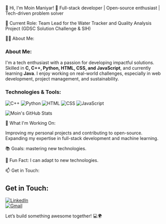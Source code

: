 👋 Hi, I'm Moin Maniyar! 🚀 Full-stack developer | Open-source enthusiast | Tech-driven problem solver


🔭 Current Role: Team Lead for the Water Tracker and Quality Analysis Project (GDSC Solution Challenge & SIH)

👨‍💻 About Me:

### About Me:
I'm a tech enthusiast with a passion for developing impactful solutions. Skilled in **C, C++, Python, HTML, CSS, and JavaScript**, and currently learning **Java**. I enjoy working on real-world challenges, especially in web development, project management, and sustainability.


### Technologies & Tools:
![C++](https://img.shields.io/badge/C++-00599C?style=for-the-badge&logo=cplusplus&logoColor=white)
![Python](https://img.shields.io/badge/Python-3776AB?style=for-the-badge&logo=python&logoColor=white)
![HTML](https://img.shields.io/badge/HTML-E34F26?style=for-the-badge&logo=html5&logoColor=white)
![CSS](https://img.shields.io/badge/CSS-1572B6?style=for-the-badge&logo=css3&logoColor=white)
![JavaScript](https://img.shields.io/badge/JavaScript-F7DF1E?style=for-the-badge&logo=javascript&logoColor=black)

![Moin's GitHub Stats](https://github-readme-stats.vercel.app/api?username=MoinManiyar786&show_icons=true&theme=radical)



🚀 What I'm Working On:

Improving my personal projects and contributing to open-source.
Expanding my expertise in full-stack development and machine learning.

📚 Goals:
mastering new technologies.

🌱 Fun Fact: I can adapt to new technologies.

📫 Get in Touch:

## Get in Touch:
[![LinkedIn](https://img.shields.io/badge/LinkedIn-blue?style=for-the-badge&logo=linkedin)](https://linkedin.com/in/moin-maniyar-358399320/)<br>
[![Gmail](https://img.shields.io/badge/Gmail-red?style=for-the-badge&logo=gmail)](mailto:moinraza313786@gmail.com)


Let’s build something awesome together! 💻🌍
